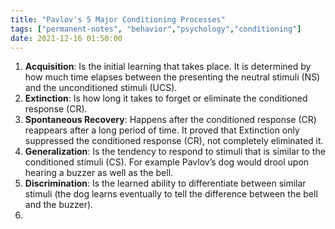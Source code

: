 ```yaml
---
title: "Pavlov's 5 Major Conditioning Processes"
tags: ["permanent-notes", "behavior","psychology","conditioning"]
date: 2021-12-16 01:50:00
---
```


1. **Acquisition**: Is the initial learning that takes place. It is determined by how much time elapses between the presenting the neutral stimuli (NS) and the unconditioned stimuli (UCS).
2. **Extinction**: Is how long it takes to forget or eliminate the conditioned response (CR).
3. **Spontaneous Recovery**: Happens after the conditioned response (CR) reappears after a long period of time. It proved that Extinction only suppressed the conditioned response (CR), not completely eliminated it.
4. **Generalization**: Is the tendency to respond to stimuli that is similar to the conditioned stimuli (CS). For example Pavlov’s dog would drool upon hearing a buzzer as well as the bell.
5. **Discrimination**: Is the learned ability to differentiate between similar stimuli (the dog learns eventually to tell the difference between the bell and the buzzer).
6. 